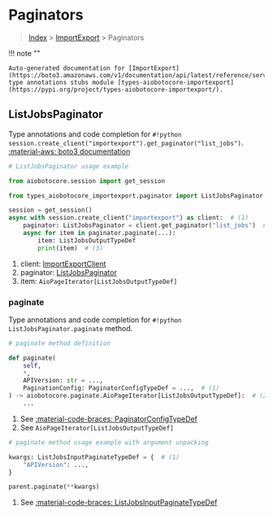 # Paginators

> [Index](../README.md) > [ImportExport](./README.md) > Paginators

!!! note ""

    Auto-generated documentation for [ImportExport](https://boto3.amazonaws.com/v1/documentation/api/latest/reference/services/importexport.html#importexport)
    type annotations stubs module [types-aiobotocore-importexport](https://pypi.org/project/types-aiobotocore-importexport/).

## ListJobsPaginator

Type annotations and code completion for `#!python session.create_client("importexport").get_paginator("list_jobs")`.
[:material-aws: boto3 documentation](https://boto3.amazonaws.com/v1/documentation/api/latest/reference/services/importexport/paginator/ListJobs.html#ImportExport.Paginator.ListJobs)

```python
# ListJobsPaginator usage example

from aiobotocore.session import get_session

from types_aiobotocore_importexport.paginator import ListJobsPaginator

session = get_session()
async with session.create_client("importexport") as client:  # (1)
    paginator: ListJobsPaginator = client.get_paginator("list_jobs")  # (2)
    async for item in paginator.paginate(...):
        item: ListJobsOutputTypeDef
        print(item)  # (3)
```

1. client: [ImportExportClient](./client.md)
2. paginator: [ListJobsPaginator](./paginators.md#listjobspaginator)
3. item: `AioPageIterator[ListJobsOutputTypeDef]`


### paginate

Type annotations and code completion for `#!python ListJobsPaginator.paginate` method.

```python
# paginate method definition

def paginate(
    self,
    *,
    APIVersion: str = ...,
    PaginationConfig: PaginatorConfigTypeDef = ...,  # (1)
) -> aiobotocore.paginate.AioPageIterator[ListJobsOutputTypeDef]:  # (2)
    ...
```

1. See [:material-code-braces: PaginatorConfigTypeDef](./type_defs.md#paginatorconfigtypedef)
2. See `AioPageIterator[ListJobsOutputTypeDef]`


```python
# paginate method usage example with argument unpacking

kwargs: ListJobsInputPaginateTypeDef = {  # (1)
    "APIVersion": ...,
}

parent.paginate(**kwargs)
```

1. See [:material-code-braces: ListJobsInputPaginateTypeDef](./type_defs.md#listjobsinputpaginatetypedef)
